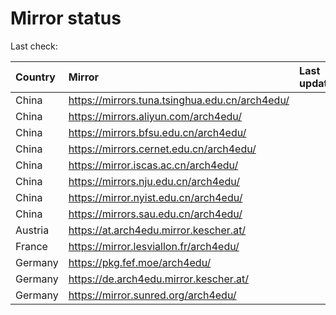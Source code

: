 <script src="./time.js"></script>
# Mirror status
Last check: <script type="text/javascript">localize(1733635314.9694731);</script>

|Country|Mirror|Last update|
|:------|:-----|:----------|
|China|https://mirrors.tuna.tsinghua.edu.cn/arch4edu/|<script type="text/javascript">localize(1733596922);</script>|
|China|https://mirrors.aliyun.com/arch4edu/|<script type="text/javascript">localize(1733596922);</script>|
|China|https://mirrors.bfsu.edu.cn/arch4edu/|<script type="text/javascript">localize(1733596922);</script>|
|China|https://mirrors.cernet.edu.cn/arch4edu/|<script type="text/javascript">localize(1733596922);</script>|
|China|https://mirror.iscas.ac.cn/arch4edu/|<script type="text/javascript">localize(1733553845);</script>|
|China|https://mirrors.nju.edu.cn/arch4edu/|<script type="text/javascript">localize(1733553845);</script>|
|China|https://mirror.nyist.edu.cn/arch4edu/|<script type="text/javascript">localize(1733596922);</script>|
|China|https://mirrors.sau.edu.cn/arch4edu/|<script type="text/javascript">localize(1731653531);</script>|
|Austria|https://at.arch4edu.mirror.kescher.at/|<script type="text/javascript">localize(1733596922);</script>|
|France|https://mirror.lesviallon.fr/arch4edu/|<script type="text/javascript">localize(1733553845);</script>|
|Germany|https://pkg.fef.moe/arch4edu/|<script type="text/javascript">localize(1733596922);</script>|
|Germany|https://de.arch4edu.mirror.kescher.at/|<script type="text/javascript">localize(1733596922);</script>|
|Germany|https://mirror.sunred.org/arch4edu/|<script type="text/javascript">localize(1733596922);</script>|

<script src="./tablefilter/tablefilter.js"></script>
<script src="./table.js"></script>